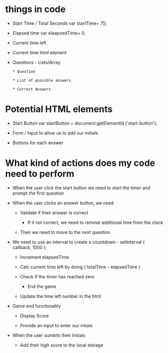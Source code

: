 # things in code

*   Start Time / Total Seconds
        var startTime= 75;

*   Elapsed time
        var elaapsedTime= 0;

*   Current time left 

*   Current time html element

*   Questions - Lists/Array

        * Question
        
        * List of possible answers

        * Correct Answers



# Potential HTML elements

*   Start Button
        var startButton = document.getElementId ('start-button');

*   Form / Input to allow us to add our initials

*   Buttons for each answer

# What kind of actions does my code need to perform

* When the user click the start button we need to start the timer and prompt the first question

* When the user clicks an answer button, we need
    
    * Validate if their answer is correct
        
        * If it not correct, we need to remove additional time from the clock
    
    * Then we need to move to the next question

* We need to use an interval to create a countdown - setInterval ( callback, 1000 );

    * Increment elapsedTime

    * Calc current time left by doing ( totalTime - elapsedTime )

    * Check If the timer has reached zero

        * End the game
    
    * Update the time left number in the html

* Game end functionality

    * Display Score

    * Provide an input to enter our intials

* When the user sumbits their Initials

    * Add their high score to the local storage




